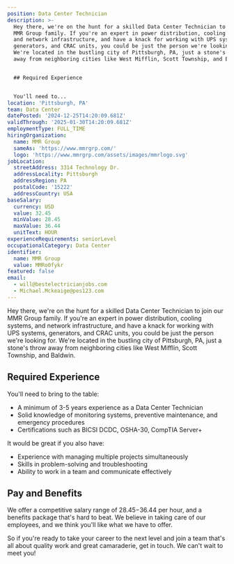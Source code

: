 ```yaml
---
position: Data Center Technician
description: >-
  Hey there, we're on the hunt for a skilled Data Center Technician to join our
  MMR Group family. If you're an expert in power distribution, cooling systems,
  and network infrastructure, and have a knack for working with UPS systems,
  generators, and CRAC units, you could be just the person we're looking for.
  We're located in the bustling city of Pittsburgh, PA, just a stone's throw
  away from neighboring cities like West Mifflin, Scott Township, and Baldwin. 


  ## Required Experience 


  You'll need to...
location: 'Pittsburgh, PA'
team: Data Center
datePosted: '2024-12-25T14:20:09.681Z'
validThrough: '2025-01-30T14:20:09.681Z'
employmentType: FULL_TIME
hiringOrganization:
  name: MMR Group
  sameAs: 'https://www.mmrgrp.com/'
  logo: 'https://www.mmrgrp.com/assets/images/mmrlogo.svg'
jobLocation:
  streetAddress: 3314 Technology Dr.
  addressLocality: Pittsburgh
  addressRegion: PA
  postalCode: '15222'
  addressCountry: USA
baseSalary:
  currency: USD
  value: 32.45
  minValue: 28.45
  maxValue: 36.44
  unitText: HOUR
experienceRequirements: seniorLevel
occupationalCategory: Data Center
identifier:
  name: MMR Group
  value: MMRo0fykr
featured: false
email:
  - will@bestelectricianjobs.com
  - Michael.Mckeaige@pes123.com
---
```




Hey there, we're on the hunt for a skilled Data Center Technician to join our MMR Group family. If you're an expert in power distribution, cooling systems, and network infrastructure, and have a knack for working with UPS systems, generators, and CRAC units, you could be just the person we're looking for. We're located in the bustling city of Pittsburgh, PA, just a stone's throw away from neighboring cities like West Mifflin, Scott Township, and Baldwin. 

## Required Experience 

You'll need to bring to the table:

- A minimum of 3-5 years experience as a Data Center Technician
- Solid knowledge of monitoring systems, preventive maintenance, and emergency procedures
- Certifications such as BICSI DCDC, OSHA-30, CompTIA Server+

It would be great if you also have:

- Experience with managing multiple projects simultaneously
- Skills in problem-solving and troubleshooting
- Ability to work in a team and communicate effectively

## Pay and Benefits

We offer a competitive salary range of $28.45-$36.44 per hour, and a benefits package that's hard to beat. We believe in taking care of our employees, and we think you'll like what we have to offer.

So if you're ready to take your career to the next level and join a team that's all about quality work and great camaraderie, get in touch. We can't wait to meet you!